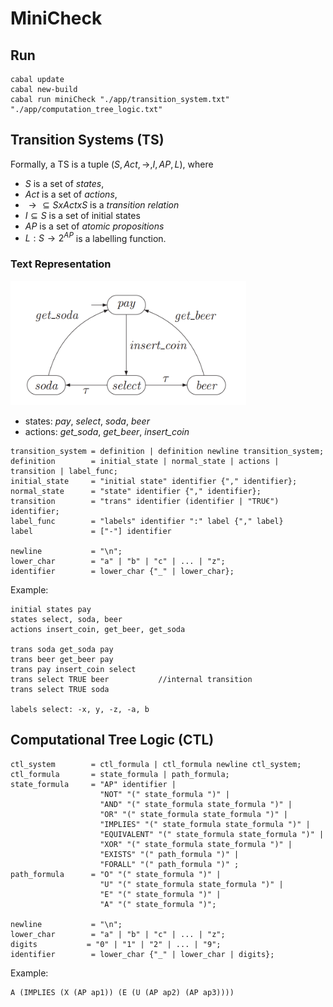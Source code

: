 # MiniCheck

## Run

```
cabal update
cabal new-build
cabal run miniCheck "./app/transition_system.txt" "./app/computation_tree_logic.txt"
```

## Transition Systems (TS)

Formally, a TS is a tuple $(S, Act, \to, I, AP, L)$, where

- $S$ is a set of _states_,
- $Act$ is a set of _actions_,
- $\to \subseteq S x Act x S$ is a _transition relation_
- $I \subseteq S$ is a set of initial states
- $AP$ is a set of _atomic propositions_
- $L : S \to 2^{AP}$ is a labelling function.

### Text Representation

![TS example image](ts_example.png)

- states: _pay_, _select_, _soda_, _beer_
- actions: _get_soda_, _get_beer_, _insert_coin_

```
transition_system = definition | definition newline transition_system;
definition        = initial_state | normal_state | actions | transition | label_func;
initial_state     = "initial state" identifier {"," identifier};
normal_state      = "state" identifier {"," identifier};
transition        = "trans" identifier (identifier | "TRU€") identifier;
label_func        = "labels" identifier ":" label {"," label}
label             = ["-"] identifier

newline           = "\n";
lower_char        = "a" | "b" | "c" | ... | "z";
identifier        = lower_char {"_" | lower_char};
```

Example:

```
initial states pay
states select, soda, beer
actions insert_coin, get_beer, get_soda

tr️ans soda get_soda pay
trans beer get_beer pay
trans pay insert_coin select
trans select TRUE beer           //internal transition
trans select TRUE soda

labels select: -x, y, -z, -a, b
```

## Computational Tree Logic (CTL)

```
ctl_system        = ctl_formula | ctl_formula newline ctl_system;
ctl_formula       = state_formula | path_formula;
state_formula     = "AP" identifier |
                    "NOT" "(" state_formula ")" |
                    "AND" "(" state_formula state_formula ")" |
                    "OR" "(" state_formula state_formula ")" |
                    "IMPLIES" "(" state_formula state_formula ")" |
                    "EQUIVALENT" "(" state_formula state_formula ")" |
                    "XOR" "(" state_formula state_formula ")" |
                    "EXISTS" "(" path_formula ")" |
                    "FORALL" "(" path_formula ")" ;
path_formula      = "O" "(" state_formula ")" |
                    "U" "(" state_formula state_formula ")" |
                    "E" "(" state_formula ")" |
                    "A" "(" state_formula ")";

newline           = "\n";
lower_char        = "a" | "b" | "c" | ... | "z";
digits           = "0" | "1" | "2" | ... | "9";
identifier        = lower_char {"_" | lower_char | digits};
```

Example:

```
A (IMPLIES (X (AP ap1)) (E (U (AP ap2) (AP ap3))))
```
